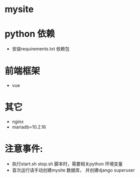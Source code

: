# mysite
# python 依赖
  - 安装requirements.txt 依赖包

# 前端框架
  - vue
  
# 其它
  - nginx
  - mariadb=10.2.16

# 注意事件:
  - 执行start.sh stop.sh 脚本时，需要相关python 环境变量
  - 首次运行请手动创建mysite 数据库， 并创建django superuser